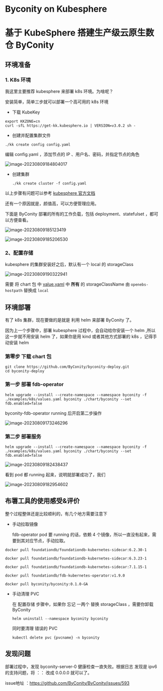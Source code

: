 # Byconity on Kubesphere


# 基于 KubeSphere 搭建生产级云原生数仓 ByConity 

## 环境准备

### 1.  K8s 环境

我这里主要推荐 kubesphere 来部署 k8s 环境。为啥呢？

安装简单，简单三步就可以部署一个高可用的 k8s 环境

* 下载 KubeKey

```shell
export KKZONE=cn
curl -sfL https://get-kk.kubesphere.io | VERSION=v3.0.2 sh -
```

* 创建并配置集群文件

```shell
./kk create config config.yaml
```

编辑 config.yaml ，添加节点的 IP 、用户名、密码，并指定节点的角色

![image-20230809184804017](https://zhuyaguang-1308110266.cos.ap-shanghai.myqcloud.com/img/image-20230809184804017.png)

* 创建集群

  ```shell
  ./kk create cluster -f config.yaml
  ```



以上步骤有问题可以参考 [kubesphere 官方文档](https://www.kubesphere.io/zh/docs/v3.3/installing-on-linux/introduction/multioverview/)



还有一个原因就是，颜值高，可以方便管理应用。

下面是 ByConity 部署的所有的工作负载，包括 deployment、statefulset ，都可以方便查看。

![image-20230809185123419](https://zhuyaguang-1308110266.cos.ap-shanghai.myqcloud.com/img/image-20230809185123419.png)

![image-20230809185206530](https://zhuyaguang-1308110266.cos.ap-shanghai.myqcloud.com/img/image-20230809185206530.png)



### 2、配置存储

kubesphere 的集群安装好之后，默认有一个 local 的 storageClass

![image-20230809190322941](https://zhuyaguang-1308110266.cos.ap-shanghai.myqcloud.com/img/image-20230809190322941.png)

 

需要 将 chart 包 中 [value.yaml](https://github.com/ByConity/byconity-deploy/blob/master/examples/k8s/values.yaml) 中 **所有** 的 storageClassName 由 ``openebs-hostpath``  替换成 `local`



## 环境部署

有了 k8s 集群，现在要做的是就是 利用 helm 来部署 ByConity 了。

因为上一个步骤中，部署 kubesphere 过程中，会自动给你安装一个 helm ,所以这一步就不用安装 helm 了，如果你是用 kind 或者其他方式部署的 k8s ，记得手动安装 helm

### 第零步 下载 chart 包

```shell
git clone https://github.com/ByConity/byconity-deploy.git
cd byconity-deploy
```



### 第一步 部署 fdb-operator

```shell
helm upgrade --install --create-namespace --namespace byconity -f ./examples/k8s/values.yaml byconity ./chart/byconity --set fdb.enabled=false
```



byconity-fdb-operator running 后开启第二步操作

![image-20230809173246296](https://zhuyaguang-1308110266.cos.ap-shanghai.myqcloud.com/img/image-20230809173246296.png)

### 第二步 部署服务

```shell
helm upgrade --install --create-namespace --namespace byconity -f ./examples/k8s/values.yaml byconity ./chart/byconity --set fdb.enabled=false
```



![image-20230809182438437](https://zhuyaguang-1308110266.cos.ap-shanghai.myqcloud.com/img/image-20230809182438437.png)



看到 pod 都 running 起来，说明就部署成功了，我们

![image-20230809182954602](https://zhuyaguang-1308110266.cos.ap-shanghai.myqcloud.com/img/image-20230809182954602.png)



## 布署工具的使用感受&评价

整个过程整体还是比较顺利的，有几个地方需要注意下

* 手动拉取镜像

   fdb-operator pod 要 running 的话，依赖 4 个镜像，所以一直没有起来，需要到其对应节点，手动拉取。

```
docker pull foundationdb/foundationdb-kubernetes-sidecar:6.2.30-1

docker pull foundationdb/foundationdb-kubernetes-sidecar:6.3.23-1

docker pull foundationdb/foundationdb-kubernetes-sidecar:7.1.15-1

docker pull foundationdb/fdb-kubernetes-operator:v1.9.0

docker pull byconity/byconity:0.1.0-GA
```

* 手动清理 PVC

  在 配置存储 步骤中，如果你 忘记 一两个 替换 storageClass ，需要你卸载 ByConity

  ```shell
  helm uninstall --namespace byconity byconity
  ```

  同时要清理 错误的 PVC

  ```shell
  kubectl delete pvc {pvcname} -n byconity
  ```

  

## 发现问题

部署过程中，发现 byconity-server-0 健康检查一直失败。根据日志 发现是 ipv6 的支持问题，将 ：： 改成 0.0.0.0 就可以了。

issue地址 ：https://github.com/ByConity/ByConity/issues/593

